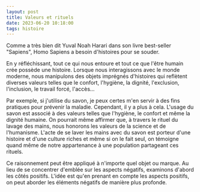 ```yaml
---
layout: post
title: Valeurs et rituels
date: 2023-06-20 10:18:00
tags: histoire
---
```


Comme a très bien dit Yuval Noah Harari dans son livre best-seller "Sapiens", Homo Sapiens a besoin d'histoires pour se souder.

En y réfléchissant, tout ce qui nous entoure et tout ce que l'être humain crée possède une histoire. Lorsque nous interagissons avec le monde moderne, nous manipulons des objets imprégnés d'histoires qui reflètent diverses valeurs telles que le confort, l'hygiène, la dignité, l'exclusion, l'inclusion, le travail forcé, l'accès...

Par exemple, si j'utilise du savon, je peux certes m'en servir à des fins pratiques pour prévenir la maladie. Cependant, il y a plus à cela. L'usage du savon est associé à des valeurs telles que l'hygiène, le confort et même la dignité humaine. On pourrait même affirmer que, à travers le rituel du lavage des mains, nous honorons les valeurs de la science et de l'humanisme. L'acte de se laver les mains avec du savon est porteur d'une histoire et d'une culture riches et même si on le fait seul, on témoigne quand même de notre appartenance à une population partageant ces rituels.

Ce raisonnement peut être appliqué à n'importe quel objet ou marque. Au lieu de se concentrer d'emblée sur les aspects négatifs, examinons d'abord les côtés positifs. L'idée est qu'en prenant en compte les aspects positifs, on peut aborder les éléments négatifs de manière plus profonde.
